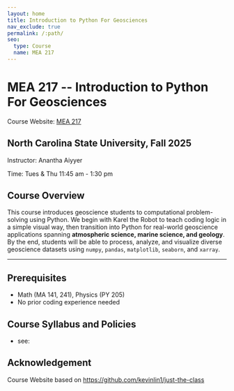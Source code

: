 ```yaml
---
layout: home
title: Introduction to Python For Geosciences
nav_exclude: true
permalink: /:path/
seo:
  type: Course
  name: MEA 217
---
```


# MEA 217 -- Introduction to Python For Geosciences
Course Website: [MEA 217](https://aiyyer.github.io/intro_to_python_for_geosciences/)
## North Carolina State University, Fall 2025

Instructor: Anantha Aiyyer

Time: Tues & Thu 11:45 am - 1:30 pm

## Course Overview
This course introduces geoscience students to computational problem-solving using Python. We begin with Karel the Robot to teach coding logic in a simple visual way, then transition into Python for real-world geoscience applications spanning **atmospheric science, marine science, and geology**. By the end, students will be able to process, analyze, and visualize diverse geoscience datasets using `numpy`, `pandas`, `matplotlib`, `seaborn`, and `xarray`.  


---
## Prerequisites
- Math (MA 141, 241), Physics (PY 205)
- No prior coding experience needed

## Course Syllabus and Policies
- see: 


## Acknowledgement
Course Website based on https://github.com/kevinlin1/just-the-class
